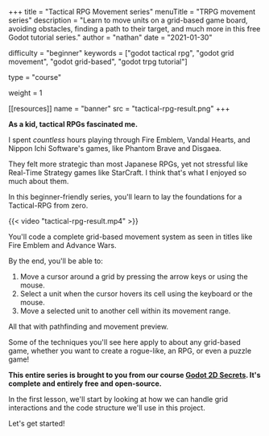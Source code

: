 +++
title = "Tactical RPG Movement series"
menuTitle = "TRPG movement series"
description = "Learn to move units on a grid-based game board, avoiding obstacles, finding a path to their target, and much more in this free Godot tutorial series."
author = "nathan"
date = "2021-01-30"

difficulty = "beginner"
keywords = ["godot tactical rpg", "godot grid movement", "godot grid-based", "godot trpg tutorial"]

type = "course"

weight = 1

[[resources]]
name = "banner"
src = "tactical-rpg-result.png"
+++

**As a kid, tactical RPGs fascinated me.**

I spent _countless_ hours playing through Fire Emblem, Vandal Hearts, and Nippon Ichi Software's games, like Phantom Brave and Disgaea.

They felt more strategic than most Japanese RPGs, yet not stressful like Real-Time Strategy games like StarCraft. I think that's what I enjoyed so much about them.

In this beginner-friendly series, you'll learn to lay the foundations for a Tactical-RPG from zero. 

{{< video "tactical-rpg-result.mp4" >}}

You'll code a complete grid-based movement system as seen in titles like Fire Emblem and Advance Wars.

By the end, you'll be able to:

1. Move a cursor around a grid by pressing the arrow keys or using the mouse.
2. Select a unit when the cursor hovers its cell using the keyboard or the mouse.
3. Move a selected unit to another cell within its movement range.

All that with pathfinding and movement preview.

Some of the techniques you'll see here apply to about any grid-based game, whether you want to create a rogue-like, an RPG, or even a puzzle game!

**This entire series is brought to you from our course [Godot 2D Secrets](https://gdquest.mavenseed.com/courses/godot-2d-secrets). It's complete and entirely free and open-source.**

In the first lesson, we'll start by looking at how we can handle grid interactions and the code structure we'll use in this project.

Let's get started!
